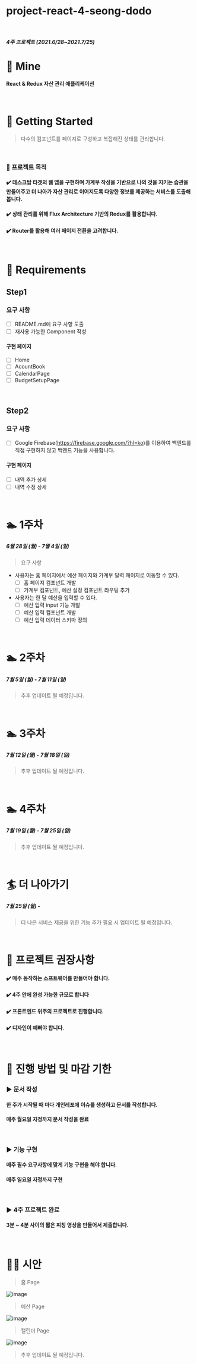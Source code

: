 # project-react-4-seong-dodo
<br/>

##### 4주 프로젝트 (2021.6/28~2021.7/25)
# 🐜 Mine 
#### React & Redux 자산 관리 애플리케이션

<br/>

# 🚀 Getting Started
> 다수의 컴포넌트를 페이지로 구성하고 복잡해진 상태를 관리합니다.

<br/>

### 📌 프로젝트 목적 
#### ✔️ 데스크탑 타겟의 웹 앱을 구현하며 가계부 작성을 기반으로 나의 것을 지키는 습관을 만들어주고 더 나아가 자산 관리로 이어지도록 다양한 정보를 제공하는 서비스를 도출해봅니다.
#### ✔️ 상태 관리를 위해 Flux Architecture 기반의 Redux를 활용합니다.
#### ✔️ Router를 활용해 여러 페이지 전환을 고려합니다.
<br/> 
   
# 📝 Requirements
## Step1
### 요구 사항
- [ ] README.md에 요구 사항 도출
- [ ] 재사용 가능한 Component 작성

#### 구현 페이지
- [ ] Home
- [ ] AcountBook
- [ ] CalendarPage
- [ ] BudgetSetupPage

<br/>

## Step2
### 요구 사항
- [ ] Google Firebase(https://firebase.google.com/?hl=ko)를 이용하여 백엔드를 직접 구현하지 않고 백엔드 기능을 사용합니다.

#### 구현 페이지
- [ ] 내역 추가 상세
- [ ] 내역 수정 상세

<br/>

# 🏊 1주차
##### 6월 28일 (월) - 7월 4일 (일)
> 요구 사항

- 사용자는 홈 페이지에서 예산 페이지와 가계부 달력 페이지로 이동할 수 있다.
  - [ ] 홈 페이지 컴포넌트 개발
  - [ ] 가계부 컴포넌트, 예산 설정 컴포넌트 라우팅 추가
- 사용자는 한 달 예산을 입력할 수 있다.
  - [ ] 예산 입력 input 기능 개발
  - [ ] 예산 입력 컴포넌트 개발
  - [ ] 예산 입력 데이터 스키마 정의

<br/>

# 🏊 2주차
##### 7월 5일 (월) - 7월 11일 (일)
> 추후 업데이트 될 예정입니다.

<br/>

# 🏊 3주차
##### 7월 12일 (월) - 7월 18일 (일)
> 추후 업데이트 될 예정입니다.

<br/>

# 🏊 4주차
##### 7월 19일 (월) - 7월 25일 (일)
> 추후 업데이트 될 예정입니다.

<br/>

# 🏄 더 나아가기
##### 7월 25일 (월) - 
> 더 나은 서비스 제공을 위한 기능 추가 필요 시 업데이트 될 예정입니다.

<br/>


# 🙏 프로젝트 권장사항
#### ✔️ 매주 동작하는 소프트웨어를 만들어야 합니다.
#### ✔️ 4주 안에 완성 가능한 규모로 합니다
#### ✔️ 프론트엔드 위주의 프로젝트로 진행합니다.
#### ✔️ 디자인이 예뻐야 합니다.
<br/>

# 🙋 진행 방법 및 마감 기한
### ▶️ 문서 작성
#### 한 주가 시작될 때 마다 개인레포에 이슈를 생성하고 문서를 작성합니다.
#### 매주 월요일 자정까지 문서 작성을 완료
<br/>

### ▶️ 기능 구현
#### 매주 필수 요구사항에 맞게 기능 구현을 해야 합니다.
#### 매주 일요일 자정까지 구현
<br/>

### ▶️ 4주 프로젝트 완료
#### 3분 ~ 4분 사이의 짧은 피칭 영상을 만들어서 제출합니다.
<br/>

# 🧑‍🎨 시안

> 홈 Page

![image](https://user-images.githubusercontent.com/68280407/123620485-3fd1f700-d845-11eb-96bd-786ebbdc773d.png)
> 예산 Page

![image](https://user-images.githubusercontent.com/68280407/123620577-5b3d0200-d845-11eb-9d41-b5a6d0d814cd.png)
> 캘린더 Page

![image](https://user-images.githubusercontent.com/68280407/123620677-73ad1c80-d845-11eb-8526-e6394360fcb0.png)

> 추후 업데이트 될 예정입니다.
